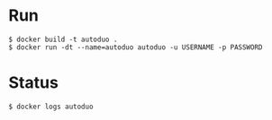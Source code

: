 # Run

```
$ docker build -t autoduo .
$ docker run -dt --name=autoduo autoduo -u USERNAME -p PASSWORD
```

# Status

```
$ docker logs autoduo
```
